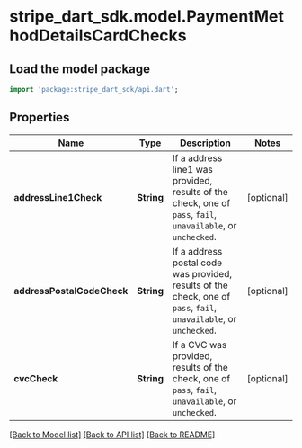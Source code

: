 # stripe_dart_sdk.model.PaymentMethodDetailsCardChecks

## Load the model package
```dart
import 'package:stripe_dart_sdk/api.dart';
```

## Properties
Name | Type | Description | Notes
------------ | ------------- | ------------- | -------------
**addressLine1Check** | **String** | If a address line1 was provided, results of the check, one of `pass`, `fail`, `unavailable`, or `unchecked`. | [optional] 
**addressPostalCodeCheck** | **String** | If a address postal code was provided, results of the check, one of `pass`, `fail`, `unavailable`, or `unchecked`. | [optional] 
**cvcCheck** | **String** | If a CVC was provided, results of the check, one of `pass`, `fail`, `unavailable`, or `unchecked`. | [optional] 

[[Back to Model list]](../README.md#documentation-for-models) [[Back to API list]](../README.md#documentation-for-api-endpoints) [[Back to README]](../README.md)


